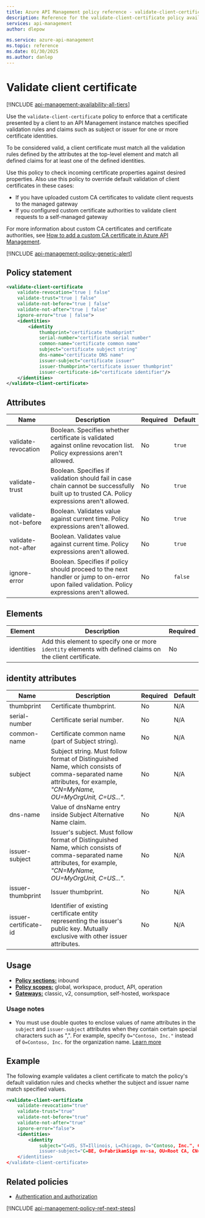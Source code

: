 ```yaml
---
title: Azure API Management policy reference - validate-client-certificate | Microsoft Docs
description: Reference for the validate-client-certificate policy available for use in Azure API Management. Provides policy usage, settings, and examples.
services: api-management
author: dlepow

ms.service: azure-api-management
ms.topic: reference
ms.date: 01/30/2025
ms.author: danlep
---
```


# Validate client certificate

[!INCLUDE [api-management-availability-all-tiers](../../includes/api-management-availability-all-tiers.md)]

Use the `validate-client-certificate` policy to enforce that a certificate presented by a client to an API Management instance matches specified validation rules and claims such as subject or issuer for one or more certificate identities.

To be considered valid, a client certificate must match all the validation rules defined by the attributes at the top-level element and match all defined claims for at least one of the defined identities. 

Use this policy to check incoming certificate properties against desired properties. Also use this policy to override default validation of client certificates in these cases:

* If you have uploaded custom CA certificates to validate client requests to the managed gateway
* If you configured custom certificate authorities to validate client requests to a self-managed gateway

For more information about custom CA certificates and certificate authorities, see [How to add a custom CA certificate in Azure API Management](api-management-howto-ca-certificates.md).
 
[!INCLUDE [api-management-policy-generic-alert](../../includes/api-management-policy-generic-alert.md)]

## Policy statement

```xml
<validate-client-certificate 
    validate-revocation="true | false"
    validate-trust="true | false" 
    validate-not-before="true | false" 
    validate-not-after="true | false" 
    ignore-error="true | false">
    <identities>
        <identity
            thumbprint="certificate thumbprint"
            serial-number="certificate serial number"
            common-name="certificate common name"
            subject="certificate subject string"
            dns-name="certificate DNS name"
            issuer-subject="certificate issuer"
            issuer-thumbprint="certificate issuer thumbprint"
            issuer-certificate-id="certificate identifier"/>
    </identities>
</validate-client-certificate> 
```

## Attributes

| Name                            | Description      | Required |  Default    |
| ------------------------------- | -----------------| -------- | ----------- |
| validate-revocation  | Boolean. Specifies whether certificate is validated against online revocation list. Policy expressions aren't allowed.  | No  | `true`  |
| validate-trust | Boolean. Specifies if validation should fail in case chain cannot be successfully built up to trusted CA. Policy expressions aren't allowed. | No | `true` |
| validate-not-before | Boolean. Validates value against current time. Policy expressions aren't allowed.| No | `true` |
| validate-not-after  | Boolean. Validates value against current time. Policy expressions aren't allowed.| No | `true`|
| ignore-error  | Boolean. Specifies if policy should proceed to the next handler or jump to on-error upon failed validation. Policy expressions aren't allowed. | No | `false` |

## Elements

| Element             | Description                                  | Required |
| ------------------- | ----------------------------------------------------------------------------------------------------------------------------------------------------------------------------------------------------------------------------------------------------------------------------------------------------------------------------------------------------- | -------- |
|   identities      |  Add this element to specify one or more `identity` elements with defined claims on the client certificate.       |    No        |

## identity attributes

| Name                            | Description      | Required |  Default    |
| ------------------------------- | -----------------| -------- | ----------- |
| thumbprint | Certificate thumbprint. | No | N/A |
| serial-number | Certificate serial number. | No | N/A |
| common-name | Certificate common name (part of Subject string). | No | N/A |
| subject | Subject string. Must follow format of Distinguished Name, which consists of comma-separated name attributes, for example, *"CN=MyName, OU=MyOrgUnit, C=US..."*.| No | N/A |
| dns-name | Value of dnsName entry inside Subject Alternative Name claim. | No | N/A |
| issuer-subject | Issuer's subject. Must follow format of Distinguished Name, which consists of comma-separated name attributes, for example, *"CN=MyName, OU=MyOrgUnit, C=US..."*. | No | N/A |
| issuer-thumbprint | Issuer thumbprint. | No | N/A |
| issuer-certificate-id | Identifier of existing certificate entity representing the issuer's public key. Mutually exclusive with other issuer attributes.  | No | N/A |

## Usage

- [**Policy sections:**](./api-management-howto-policies.md#sections) inbound
- [**Policy scopes:**](./api-management-howto-policies.md#scopes) global, workspace, product, API, operation
- [**Gateways:**](api-management-gateways-overview.md) classic, v2, consumption, self-hosted, workspace


### Usage notes

* You must use double quotes to enclose values of name attributes in the `subject` and `issuer-subject` attributes when they contain certain special characters such as ",". For example, specify `O="Contoso, Inc."` instead of `O=Contoso, Inc.` for the organization name. [Learn more](/windows/win32/api/wincrypt/nf-wincrypt-certnametostra#remarks)

## Example

The following example validates a client certificate to match the policy's default validation rules and checks whether the subject and issuer name match specified values.

```xml
<validate-client-certificate 
    validate-revocation="true" 
    validate-trust="true" 
    validate-not-before="true" 
    validate-not-after="true" 
    ignore-error="false">
    <identities>
        <identity
            subject="C=US, ST=Illinois, L=Chicago, O="Contoso, Inc.", CN=*.contoso.com"
            issuer-subject="C=BE, O=FabrikamSign nv-sa, OU=Root CA, CN=FabrikamSign Root CA" />
    </identities>
</validate-client-certificate> 
```

## Related policies

* [Authentication and authorization](api-management-policies.md#authentication-and-authorization)

[!INCLUDE [api-management-policy-ref-next-steps](../../includes/api-management-policy-ref-next-steps.md)]
